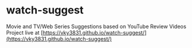 # watch-suggest
Movie and TV/Web Series Suggestions based on YouTube Review Videos
Project live at [https://vky3831.github.io/watch-suggest/](https://vky3831.github.io/watch-suggest/)
